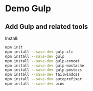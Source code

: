 # Demo Gulp


## Add Gulp and related tools

Install:

```sh
npm init
npm install --save-dev gulp-cli
npm install --save-dev gulp
npm install --save-dev gulp-concat
npm install --save-dev gulp-mustache
npm install --save-dev gulp-postcss
npm install --save-dev tailwindcss
npm install --save-dev autoprefixer
npm install --save-dev pino
```
